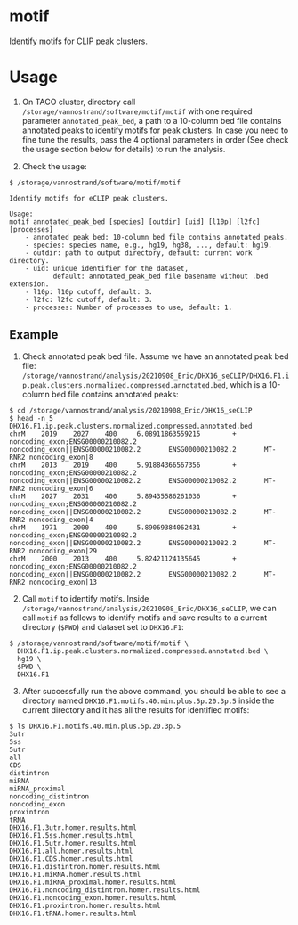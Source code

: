 # motif

Identify motifs for CLIP peak clusters.

# Usage
1. On TACO cluster, directory call `/storage/vannostrand/software/motif/motif` 
with one required parameter `annotated_peak_bed`, a path to a 10-column bed file 
contains annotated peaks to identify motifs for peak clusters. In case you need 
to fine tune the results, pass the 4 optional parameters in order (See check the 
usage section below for details) to run the analysis.


2. Check the usage:
```shell script
$ /storage/vannostrand/software/motif/motif

Identify motifs for eCLIP peak clusters.

Usage:
motif annotated_peak_bed [species] [outdir] [uid] [l10p] [l2fc] [processes]
    - annotated_peak_bed: 10-column bed file contains annotated peaks.
    - species: species name, e.g., hg19, hg38, ..., default: hg19.
    - outdir: path to output directory, default: current work directory.
    - uid: unique identifier for the dataset,
           default: annotated_peak_bed file basename without .bed extension.
    - l10p: l10p cutoff, default: 3.
    - l2fc: l2fc cutoff, default: 3.
    - processes: Number of processes to use, default: 1.
```

## Example
1. Check annotated peak bed file. Assume we have an annotated peak bed file: 
`/storage/vannostrand/analysis/20210908_Eric/DHX16_seCLIP/DHX16.F1.ip.peak.clusters.normalized.compressed.annotated.bed`, 
which is a 10-column bed file contains annotated peaks:

```
$ cd /storage/vannostrand/analysis/20210908_Eric/DHX16_seCLIP
$ head -n 5 DHX16.F1.ip.peak.clusters.normalized.compressed.annotated.bed
chrM    2019    2027    400     6.08911863559215        +       noncoding_exon;ENSG00000210082.2        noncoding_exon||ENSG00000210082.2       ENSG00000210082.2       MT-RNR2 noncoding_exon|8
chrM    2013    2019    400     5.91884366567356        +       noncoding_exon;ENSG00000210082.2        noncoding_exon||ENSG00000210082.2       ENSG00000210082.2       MT-RNR2 noncoding_exon|6
chrM    2027    2031    400     5.89435586261036        +       noncoding_exon;ENSG00000210082.2        noncoding_exon||ENSG00000210082.2       ENSG00000210082.2       MT-RNR2 noncoding_exon|4
chrM    1971    2000    400     5.89069384062431        +       noncoding_exon;ENSG00000210082.2        noncoding_exon||ENSG00000210082.2       ENSG00000210082.2       MT-RNR2 noncoding_exon|29
chrM    2000    2013    400     5.82421124135645        +       noncoding_exon;ENSG00000210082.2        noncoding_exon||ENSG00000210082.2       ENSG00000210082.2       MT-RNR2 noncoding_exon|13
```

2. Call `motif` to identify motifs.
Inside `/storage/vannostrand/analysis/20210908_Eric/DHX16_seCLIP`, we can call `motif` as follows to identify 
motifs and save results to a current directory (`$PWD`) and dataset set to `DHX16.F1`:
```shell
$ /storage/vannostrand/software/motif/motif \
  DHX16.F1.ip.peak.clusters.normalized.compressed.annotated.bed \
  hg19 \
  $PWD \
  DHX16.F1
```

3. After successfully run the above command, you should be able to see a directory named 
`DHX16.F1.motifs.40.min.plus.5p.20.3p.5` inside the current directory and it has all the 
results for identified motifs:
```shell
$ ls DHX16.F1.motifs.40.min.plus.5p.20.3p.5
3utr
5ss
5utr
all
CDS
distintron
miRNA
miRNA_proximal
noncoding_distintron
noncoding_exon
proxintron
tRNA
DHX16.F1.3utr.homer.results.html
DHX16.F1.5ss.homer.results.html
DHX16.F1.5utr.homer.results.html
DHX16.F1.all.homer.results.html
DHX16.F1.CDS.homer.results.html
DHX16.F1.distintron.homer.results.html
DHX16.F1.miRNA.homer.results.html
DHX16.F1.miRNA_proximal.homer.results.html
DHX16.F1.noncoding_distintron.homer.results.html
DHX16.F1.noncoding_exon.homer.results.html
DHX16.F1.proxintron.homer.results.html
DHX16.F1.tRNA.homer.results.html
```



